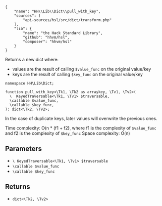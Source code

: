 ``` yamlmeta
{
    "name": "HH\\Lib\\Dict\\pull_with_key",
    "sources": [
        "api-sources/hsl/src/dict/transform.php"
    ],
    "lib": {
        "name": "the Hack Standard Library",
        "github": "hhvm/hsl",
        "composer": "hhvm/hsl"
    }
}
```




Returns a new dict where:

+ values are the result of calling ` $value_func ` on the original value/key
+ keys are the result of calling ` $key_func ` on the original value/key




``` Hack
namespace HH\Lib\Dict;

function pull_with_key<\Tk1, \Tk2 as arraykey, \Tv1, \Tv2>(
  \  KeyedTraversable<\Tk1, \Tv1> $traversable,
  \callable $value_func,
  \callable $key_func,
): dict<\Tk2, \Tv2>;
```




In the case of duplicate keys, later values will overwrite the previous ones.




Time complexity: O(n * (f1 + f2), where f1 is the complexity of ` $value_func `
and f2 is the complexity of `` $key_func ``
Space complexity: O(n)




## Parameters




* ` \ KeyedTraversable<\Tk1, \Tv1> $traversable `
* ` \callable $value_func `
* ` \callable $key_func `




## Returns




- ` dict<\Tk2, \Tv2> `
<!-- HHAPIDOC -->
